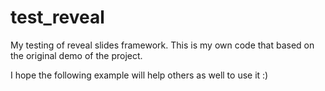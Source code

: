 test_reveal
===========

My testing of reveal slides framework.
This is my own code that based on the original demo of the project.

I hope the following example will help others as well to use it :)
